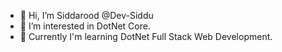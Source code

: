 - 👋 Hi, I’m Siddarood @Dev-Siddu
- 👀 I’m interested in DotNet Core.
- 🌱 Currently I'm learning DotNet Full Stack Web Development.
